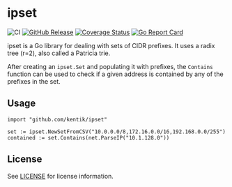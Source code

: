 # ipset

![CI](https://github.com/kentik/ipset/workflows/CI/badge.svg)
[![GitHub Release](https://img.shields.io/github/release/kentik/ipset.svg?style=flat)](https://github.com/kentik/ipset/releases/latest)
[![Coverage Status](https://coveralls.io/repos/github/kentik/ipset/badge.svg?branch=main)](https://coveralls.io/github/kentik/ipset?branch=main)
[![Go Report Card](https://goreportcard.com/badge/github.com/kentik/ipset)](https://goreportcard.com/report/github.com/kentik/ipset) 


ipset is a Go library for dealing with sets of CIDR prefixes.  It uses a radix tree
(r=2), also called a Patricia trie. 

After creating an `ipset.Set` and populating it with prefixes, the `Contains` function
can be used to check if a given address is contained by any of the prefixes in the set.

## Usage

```
import "github.com/kentik/ipset"

set := ipset.NewSetFromCSV("10.0.0.0/8,172.16.0.0/16,192.168.0.0/255")
contained := set.Contains(net.ParseIP("10.1.128.0"))
```

## License

See [LICENSE](LICENSE) for license information.
